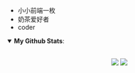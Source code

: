 <!--
 * @Description: 这是***页面（组件）
 * @Date: 2021-06-20 22:47:25
 * @Author: zouzheng
 * @LastEditors: zouzheng
 * @LastEditTime: 2021-06-20 23:47:10
-->

-  小小前端一枚
-  奶茶爱好者
-  coder

<details open>
 <summary><b>My Github Stats</b>: </summary>
<br>
<p align = "center">
  <img src = "https://github-readme-stats.vercel.app/api?username=pikaz-18&show_icons=true&line_height=33&hide_border=true&count_private=true">
  <img src = "https://github-readme-stats.vercel.app/api/top-langs/?username=pikaz-18&hide_border=true">
</p>
</details>
